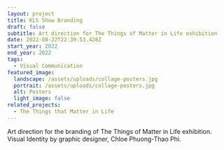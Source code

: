 ```yaml
---
layout: project
title: KLS Show Branding
draft: false
subtitle: Art direction for The Things of Matter in Life exhibition
date: 2022-08-22T22:39:53.428Z
start_year: 2022
end_year: 2022
tags:
  - Visual Communication
featured_image:
  landscape: /assets/uploads/collage-posters.jpg
  portrait: /assets/uploads/collage-posters.jpg
  alt: Posters
  light_image: false
related_projects:
  - The Things that Matter in Life
---
```

Art direction for the branding of The Things of Matter in Life exhibition.
Visual Identity by graphic designer, Chloe Phuong-Thao Phi.